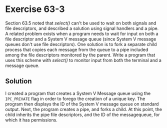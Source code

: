 # Exercise 63-3

Section 63.5 noted that *select()* can't be used to wait on both signals and file
descriptors, and described a solution using signal handlers and a pipe. A related
problem exists when a program needs to wait for input on both a file descriptor and
a System V message queue (since System V message queues don't use file descriptors).
One solution is to fork a separate child process that copies each message from the
queue to a pipe included among the file descriptors monitored by the parent. Write
a program that uses this scheme with *select()* to monitor input from both the
terminal and a message queue.

## Solution

I created a program that creates a System V Message queue using the `IPC_PRIVATE`
flag in order to forego the creation of a unique key. The program then displays the
ID of the System V message queue on standard output. Next, the program creates
a pipe, and forks a child. At this point, the child inherits the pipe file descriptors,
and the ID of the messagequeue, for which it has permissions.
